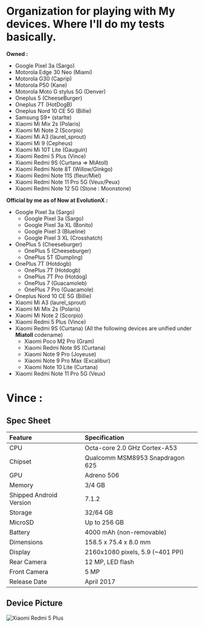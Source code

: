 # Organization for playing with My devices. Where I'll do my tests basically.

**Owned :**
- Google Pixel 3a (Sargo)
- Motorola Edge 30 Neo (Miami)
- Motorola G30 (Caprip)
- Motorola P50 (Kane)
- Motorola Moto G stylus 5G (Denver)
- Oneplus 5 (CheeseBurger)
- Oneplus 7T (HotDogB)
- Oneplus Nord 10 CE 5G (Billie)
- Samsung S9+ (starlte)
- Xiaomi Mi Mix 2s (Polaris)
- Xiaomi Mi Note 2 (Scorpio)
- Xiaomi Mi A3 (laurel_sprout)
- Xiaomi Mi 9 (Cepheus)
- Xiaomi Mi 10T Lite (Gauguin)
- Xiaomi Redmi 5 Plus (Vince)
- Xiaomi Redmi 9S (Curtana => MiAtoll)
- Xiaomi Redmi Note 8T (Willow/Ginkgo)
- Xiaomi Redmi Note 11S (fleur/Miel)
- Xiaomi Redmi Note 11 Pro 5G (Veux/Peux)
- Xiaomi Redmi Note 12 5G (Stone : Moonstone)

**Official by me as of Now at EvolutionX :** 
- Google Pixel 3a (Sargo)
  - Google Pixel 3a (Sargo)
  - Google Pixel 3a XL (Bonito)
  - Google Pixel 3 (Blueline)
  - Google Pixel 3 XL (Crosshatch)
- OnePlus 5 (Cheeseburger)
  - OnePlus 5 (Cheeseburger)
  - OnePlus 5T (Dumpling)
- OnePlus 7T (Hotdogb)
  - OnePlus 7T (Hotdogb)
  - OnePlus 7T Pro (Hotdog)
  - OnePlus 7 (Guacamoleb)
  - OnePlus 7 Pro (Guacamole)
- Oneplus Nord 10 CE 5G (Billie)
- Xiaomi Mi A3 (laurel_sprout)
- Xiaomi Mi Mix 2s (Polaris)
- Xiaomi Mi Note 2 (Scorpio)
- Xiaomi Redmi 5 Plus (Vince)
- Xiaomi Redmi 9S (Curtana) (All the following devices are unified under **Miatoll** codename)
  - Xiaomi Poco M2 Pro (Gram)
  - Xiaomi Redmi Note 9S (Curtana)
  - Xiaomi Note 9 Pro (Joyeuse)
  - Xiaomi Note 9 Pro Max (Excalibur)
  - Xiaomi Note 10 Lite (Curtana)
- Xiaomi Redmi Note 11 Pro 5G (Veux)

# Vince :


## Spec Sheet

| Feature                 | Specification                     |
| :---------------------- | :-------------------------------- |
| CPU                     | Octa-core 2.0 GHz Cortex-A53      |
| Chipset                 | Qualcomm MSM8953 Snapdragon 625   |
| GPU                     | Adreno 506                        |
| Memory                  | 3/4 GB                            |
| Shipped Android Version | 7.1.2                             |
| Storage                 | 32/64 GB                          |
| MicroSD                 | Up to 256 GB                      |
| Battery                 | 4000 mAh (non-removable)          |
| Dimensions              | 158.5 x 75.4 x 8.0 mm             |
| Display                 | 2160x1080 pixels, 5.9 (~401 PPI)  |
| Rear Camera             | 12 MP, LED flash                  |
| Front Camera            | 5 MP                              |
| Release Date            | April 2017                        |

## Device Picture

![Xiaomi Redmi 5 Plus](https://i.imgur.com/2FYdLQK.jpg "Xiaomi Redmi 5 Plus")
